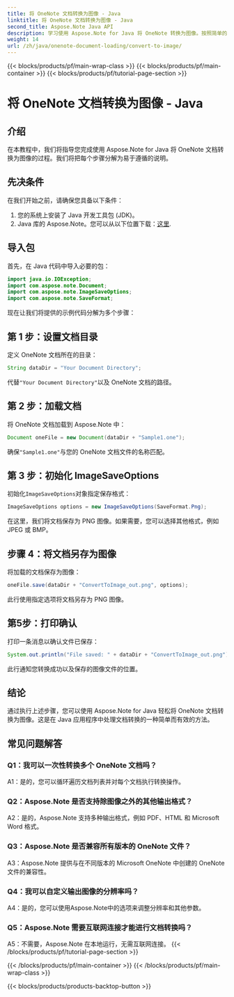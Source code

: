 ```yaml
---
title: 将 OneNote 文档转换为图像 - Java
linktitle: 将 OneNote 文档转换为图像 - Java
second_title: Aspose.Note Java API
description: 学习使用 Aspose.Note for Java 将 OneNote 转换为图像。按照简单的步骤，加载文档，初始化选项，然后另存为 PNG。
weight: 14
url: /zh/java/onenote-document-loading/convert-to-image/
---
```


{{< blocks/products/pf/main-wrap-class >}}
{{< blocks/products/pf/main-container >}}
{{< blocks/products/pf/tutorial-page-section >}}

# 将 OneNote 文档转换为图像 - Java

## 介绍

在本教程中，我们将指导您完成使用 Aspose.Note for Java 将 OneNote 文档转换为图像的过程。我们将把每个步骤分解为易于遵循的说明。

## 先决条件

在我们开始之前，请确保您具备以下条件：

1. 您的系统上安装了 Java 开发工具包 (JDK)。
2.  Java 库的 Aspose.Note。您可以从以下位置下载：[这里](https://releases.aspose.com/note/java/).

## 导入包

首先，在 Java 代码中导入必要的包：

```java
import java.io.IOException;
import com.aspose.note.Document;
import com.aspose.note.ImageSaveOptions;
import com.aspose.note.SaveFormat;
```

现在让我们将提供的示例代码分解为多个步骤：

## 第 1 步：设置文档目录

定义 OneNote 文档所在的目录：

```java
String dataDir = "Your Document Directory";
```

代替`"Your Document Directory"`以及 OneNote 文档的路径。

## 第 2 步：加载文档

将 OneNote 文档加载到 Aspose.Note 中：

```java
Document oneFile = new Document(dataDir + "Sample1.one");
```

确保`"Sample1.one"`与您的 OneNote 文档文件的名称匹配。

## 第 3 步：初始化 ImageSaveOptions

初始化`ImageSaveOptions`对象指定保存格式：

```java
ImageSaveOptions options = new ImageSaveOptions(SaveFormat.Png);
```

在这里，我们将文档保存为 PNG 图像。如果需要，您可以选择其他格式，例如 JPEG 或 BMP。

## 步骤 4：将文档另存为图像

将加载的文档保存为图像：

```java
oneFile.save(dataDir + "ConvertToImage_out.png", options);
```

此行使用指定选项将文档另存为 PNG 图像。

## 第5步：打印确认

打印一条消息以确认文件已保存：

```java
System.out.println("File saved: " + dataDir + "ConvertToImage_out.png");
```

此行通知您转换成功以及保存的图像文件的位置。

## 结论

通过执行上述步骤，您可以使用 Aspose.Note for Java 轻松将 OneNote 文档转换为图像。这是在 Java 应用程序中处理文档转换的一种简单而有效的方法。

## 常见问题解答

### Q1：我可以一次性转换多个 OneNote 文档吗？

A1：是的，您可以循环遍历文档列表并对每个文档执行转换操作。

### Q2：Aspose.Note 是否支持除图像之外的其他输出格式？

A2：是的，Aspose.Note 支持多种输出格式，例如 PDF、HTML 和 Microsoft Word 格式。

### Q3：Aspose.Note 是否兼容所有版本的 OneNote 文件？

A3：Aspose.Note 提供与在不同版本的 Microsoft OneNote 中创建的 OneNote 文件的兼容性。

### Q4：我可以自定义输出图像的分辨率吗？

A4：是的，您可以使用Aspose.Note中的选项来调整分辨率和其他参数。

### Q5：Aspose.Note 需要互联网连接才能进行文档转换吗？

A5：不需要，Aspose.Note 在本地运行，无需互联网连接。
{{< /blocks/products/pf/tutorial-page-section >}}

{{< /blocks/products/pf/main-container >}}
{{< /blocks/products/pf/main-wrap-class >}}

{{< blocks/products/products-backtop-button >}}

